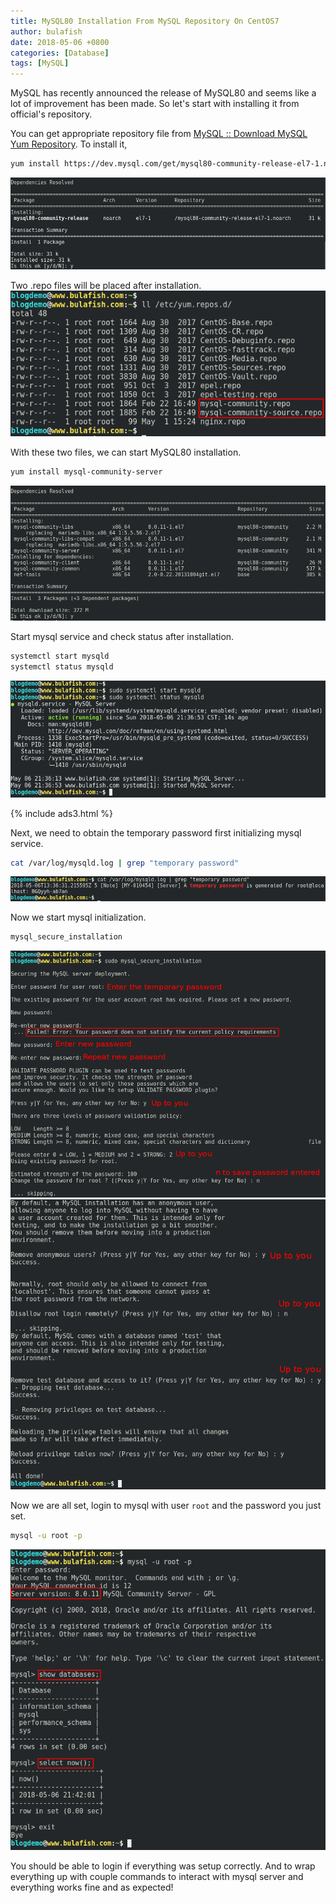 ```yaml
---
title: MySQL80 Installation From MySQL Repository On CentOS7
author: bulafish
date: 2018-05-06 +0800
categories: [Database]
tags: [MySQL]
---
```


MySQL has recently announced the release of MySQL80 and seems like a lot of improvement has been made.  So let's start with installing it from official's repository.

You can get appropriate repository file from [MySQL :: Download MySQL Yum Repository](https://dev.mysql.com/downloads/repo/yum/).  To install it,
```bash
yum install https://dev.mysql.com/get/mysql80-community-release-el7-1.noarch.rpm
```
![mysql80 installation](/assets/img/2018050610.png)

Two .repo files will be placed after installation.  
![mysql80 installation](/assets/img/2018050611.png)

With these two files, we can start MySQL80 installation.
```bash
yum install mysql-community-server
```
![mysql80 installation](/assets/img/2018050612.png)

Start mysql service and check status after installation.
```bash
systemctl start mysqld
systemctl status mysqld
```
![mysql80 installation](/assets/img/2018050613.png)

{% include ads3.html %}

Next, we need to obtain the temporary password first initializing mysql service.
```bash
cat /var/log/mysqld.log | grep "temporary password"
```
![mysql80 installation](/assets/img/2018050614.png)

Now we start mysql initialization.
```bash
mysql_secure_installation
```
![mysql80 installation](/assets/img/2018050615.png)  
![mysql80 installation](/assets/img/2018050616.png)

Now we are all set, login to mysql with user `root` and the password you just set.
```bash
mysql -u root -p
```
![mysql80 installation](/assets/img/2018050617.png)

You should be able to login if everything was setup correctly.  And to wrap everything up with couple commands to interact with mysql server and everything works fine and as expected!